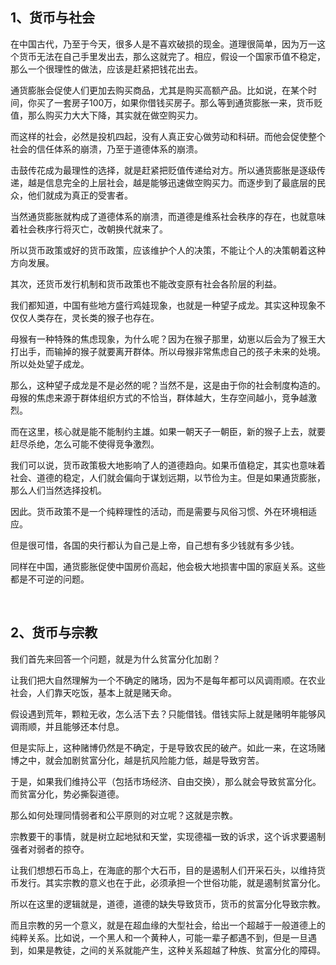 <h2>1、货币与社会</h2><p>在中国古代，乃至于今天，很多人是不喜欢破损的现金。道理很简单，因为万一这个货币无法在自己手里发出去，那么这就完了。相应，假设一个国家币值不稳定，那么一个很理性的做法，应该是赶紧把钱花出去。</p><p>通货膨胀会促使人们更加去购买商品，尤其是购买高额产品。比如说，在某个时间，你买了一套房子100万，如果你借钱买房子。那么等到通货膨胀一来，货币贬值，那么购买力大大下降，其实就在做空购买力。</p><p>而这样的社会，必然是投机四起，没有人真正安心做劳动和科研。而他会促使整个社会的信任体系的崩溃，乃至于道德体系的崩溃。</p><p>击鼓传花成为最理性的选择，就是赶紧把贬值传递给对方。所以通货膨胀是逐级传递，越是信息完全的上层社会，越是能够迅速做空购买力。而逐步到了最底层的民众，他们就成为真正的受害者。</p><p>当然通货膨胀就构成了道德体系的崩溃，而道德是维系社会秩序的存在，也就意味着社会秩序行将灭亡，改朝换代就来了。</p><p>所以货币政策或好的货币政策，应该维护个人的决策，不能让个人的决策朝着这种方向发展。</p><p>其次，还货币发行机制和货币政策也不能改变原有社会各阶层的利益。</p><p>我们都知道，中国有些地方盛行鸡娃现象，也就是一种望子成龙。其实这种现象不仅仅人类存在，灵长类的猴子也存在。</p><p>母猴有一种特殊的焦虑现象，为什么呢？因为在猴子那里，幼崽以后会为了猴王大打出手，而输掉的猴子就要离开群体。所以母猴非常焦虑自己的孩子未来的处境。所以处处望子成龙。</p><p>那么，这种望子成龙是不是必然的呢？当然不是，这是由于你的社会制度构造的。母猴的焦虑来源于群体组织方式的不恰当，群体越大，生存空间越小，竞争越激烈。</p><p>而在这里，核心就是能不能制约主雄。如果一朝天子一朝臣，新的猴子上去，就要赶尽杀绝，怎么可能不使得竞争激烈。</p><p>我们可以说，货币政策极大地影响了人的道德趋向。如果币值稳定，其实也意味着社会、道德的稳定，人们就会偏向于谋划远期，以节俭为主。但是如果通货膨胀，那么人们当然选择投机。</p><p>因此。货币政策不是一个纯粹理性的活动，而是需要与风俗习惯、外在环境相适应。</p><p>但是很可惜，各国的央行都认为自己是上帝，自己想有多少钱就有多少钱。</p><p>同样在中国，通货膨胀促使中国房价高起，他会极大地损害中国的家庭关系。这些都是不可逆的问题。</p><p><br></p><h2>2、货币与宗教</h2><p>我们首先来回答一个问题，就是为什么贫富分化加剧？</p><p>让我们把大自然理解为一个不确定的赌场，因为不是每年都可以风调雨顺。在农业社会，人们靠天吃饭，基本上就是赌天命。</p><p>假设遇到荒年，颗粒无收，怎么活下去？只能借钱。借钱实际上就是赌明年能够风调雨顺，并且能够还本付息。</p><p>但是实际上，这种赌博仍然是不确定，于是导致农民的破产。如此一来，在这场赌博之中，就会加剧贫富分化，越是抗风险能力低，越是导致穷苦。</p><p>于是，如果我们维持公平（包括市场经济、自由交换），那么就会导致贫富分化。而贫富分化，势必撕裂道德。</p><p>那么如何处理同情弱者和公平原则的对立呢？这就是宗教。</p><p>宗教要干的事情，就是树立起地狱和天堂，实现德福一致的诉求，这个诉求要遏制强者对弱者的掠夺。</p><p>让我们想想石币岛上，在海底的那个大石币，目的是遏制人们开采石头，以维持货币发行。其实宗教的意义也在于此，必须承担一个世俗功能，就是遏制贫富分化。</p><p>所以在这里的逻辑就是，道德，道德的缺失导致货币，货币的贫富分化导致宗教。</p><p>而且宗教的另一个意义，就是在超血缘的大型社会，给出一个超越于一般道德上的纯粹关系。比如说，一个黑人和一个黄种人，可能一辈子都遇不到，但是一旦遇到，如果是教徒，之间的关系就能产生，这种关系超越了种族、贫富分化的障碍。</p>